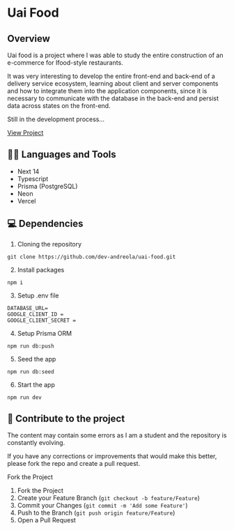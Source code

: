 # Uai Food

## Overview

Uai food is a project where I was able to study the entire construction of an e-commerce for Ifood-style restaurants.

It was very interesting to develop the entire front-end and back-end of a delivery service ecosystem, learning about client and server components and how to integrate them into the application components, since it is necessary to communicate with the database in the back-end and persist data across states on the front-end.

Still in the development process...

[View Project](https://uaifood.vercel.app/)

## 👨‍🔧 Languages and Tools

- Next 14
- Typescript
- Prisma (PostgreSQL)
- Neon
- Vercel

## 💻 Dependencies

1. Cloning the repository

```shell
git clone https://github.com/dev-andreola/uai-food.git
```

2. Install packages

```shell
npm i
```

3. Setup .env file

```shell
DATABASE_URL=
GOOGLE_CLIENT_ID =
GOOGLE_CLIENT_SECRET =
```

4. Setup Prisma ORM

```shell
npm run db:push
```

5. Seed the app

```shell
npm run db:seed
```

6. Start the app

```shell
npm run dev
```

## 🚩 Contribute to the project

The content may contain some errors as I am a student and the repository is constantly evolving.

If you have any corrections or improvements that would make this better, please fork the repo and create a pull request.

Fork the Project

1. Fork the Project
2. Create your Feature Branch (`git checkout -b feature/Feature`)
3. Commit your Changes (`git commit -m 'Add some Feature'`)
4. Push to the Branch (`git push origin feature/Feature`)
5. Open a Pull Request
